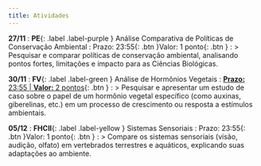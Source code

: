```yaml
---
title: Atividades
---
```


**27/11**
: **PE**{: .label .label-purple } Análise Comparativa de Políticas de Conservação Ambiental
  : <span class="fs-3">Prazo: 23:55{: .btn }</span><span class="fs-3">Valor: 1 ponto{: .btn }</span>
: > Pesquisar e comparar políticas de conservação ambiental, analisando pontos fortes, limitações e impacto para as Ciências Biológicas.

**30/11**
: **FV**{: .label .label-green } Análise de Hormônios Vegetais
  : <span class="fs-3">[**Prazo:** 23:55  |  **Valor:** 2 pontos](){: .btn }</span>
: > Pesquisar e apresentar um estudo de caso sobre o papel de um hormônio vegetal específico (como auxinas, giberelinas, etc.) em um processo de crescimento ou resposta a estímulos ambientais.

**05/12**
: **FHCII**{: .label .label-yellow } Sistemas Sensoriais
  : <span class="fs-3">Prazo: 23:55{: .btn }</span><span class="fs-3">Valor: 1 ponto{: .btn }</span>
: > Compare os sistemas sensoriais (visão, audição, olfato) em vertebrados terrestres e aquáticos, explicando suas adaptações ao ambiente.
